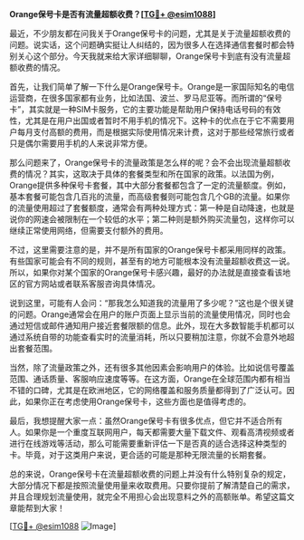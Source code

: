 **Orange保号卡是否有流量超额收费？[[TG💪+ @esim1088](https://t.me/s/esim1088)]**

最近，不少朋友都在问我关于Orange保号卡的问题，尤其是关于流量超额收费的问题。说实话，这个问题确实挺让人纠结的，因为很多人在选择通信套餐时都会特别关心这个部分。今天我就来给大家详细聊聊，Orange保号卡到底有没有流量超额收费的情况。

首先，让我们简单了解一下什么是Orange保号卡。Orange是一家国际知名的电信运营商，在很多国家都有业务，比如法国、波兰、罗马尼亚等。而所谓的“保号卡”，其实就是一种SIM卡服务，它的主要功能是帮助用户保持电话号码的有效性，尤其是在用户出国或者暂时不用手机的情况下。这种卡的优点在于它不需要用户每月支付高额的费用，而是根据实际使用情况来计费，这对于那些经常旅行或者只是偶尔需要用手机的人来说非常方便。

那么问题来了，Orange保号卡的流量政策是怎么样的呢？会不会出现流量超额收费的情况？其实，这取决于具体的套餐类型和所在国家的政策。以法国为例，Orange提供多种保号卡套餐，其中大部分套餐都包含了一定的流量额度。例如，基本套餐可能包含几百兆的流量，而高级套餐则可能包含几个GB的流量。如果你的流量使用超过了套餐额度，通常会有两种处理方式：第一种是自动降速，也就是说你的网速会被限制在一个较低的水平；第二种则是额外购买流量包，这样你可以继续正常使用网络，但需要支付额外的费用。

不过，这里需要注意的是，并不是所有国家的Orange保号卡都采用同样的政策。有些国家可能会有不同的规则，甚至有的地方可能根本没有流量超额收费这一说。所以，如果你对某个国家的Orange保号卡感兴趣，最好的办法就是直接查看该地区的官方网站或者联系客服咨询具体情况。

说到这里，可能有人会问：“那我怎么知道我的流量用了多少呢？”这也是个很关键的问题。Orange通常会在用户的账户页面上显示当前的流量使用情况，同时也会通过短信或邮件通知用户接近套餐限额的信息。此外，现在大多数智能手机都可以通过系统自带的功能查看实时的流量消耗，所以只要稍加注意，你就不会意外地超出套餐范围。

当然，除了流量政策之外，还有很多其他因素会影响用户的体验。比如说信号覆盖范围、通话质量、客服响应速度等等。在这方面，Orange在全球范围内都有相当不错的口碑，尤其是在欧洲地区，它的网络覆盖和服务质量都得到了广泛认可。因此，如果你正在考虑使用Orange保号卡，这些方面也是值得考虑的。

最后，我想提醒大家一点：虽然Orange保号卡有很多优点，但它并不适合所有人。如果你是一个重度互联网用户，每天都需要大量下载文件、观看高清视频或者进行在线游戏等活动，那么可能需要重新评估一下是否真的适合选择这种类型的卡。毕竟，对于这类用户来说，更合适的可能是那种无限流量的长期套餐。

总的来说，Orange保号卡在流量超额收费的问题上并没有什么特别复杂的规定，大部分情况下都是按照流量使用量来收取费用。只要你提前了解清楚自己的需求，并且合理规划流量使用，就完全不用担心会出现意料之外的高额账单。希望这篇文章能帮到大家！

[[TG💪+ @esim1088](https://t.me/s/esim1088) ![Image](https://i.postimg.cc/4NQfJmqS/Snipaste-2025-05-13-00-14-12.png)]